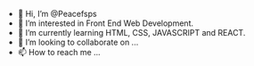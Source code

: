 - 👋 Hi, I’m @Peacefsps
- 👀 I’m interested in Front End Web Development.
- 🌱 I’m currently learning HTML, CSS, JAVASCRIPT and REACT.
- 💞️ I’m looking to collaborate on ...
- 📫 How to reach me ...

<!---
Peacefsps/Peacefsps is a ✨ special ✨ repository because its `README.md` (this file) appears on your GitHub profile.
You can click the Preview link to take a look at your changes.
--->
